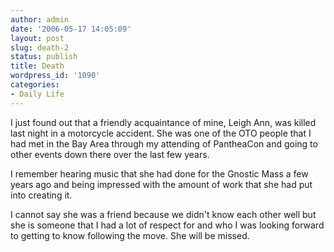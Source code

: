 ```yaml
---
author: admin
date: '2006-05-17 14:05:09'
layout: post
slug: death-2
status: publish
title: Death
wordpress_id: '1090'
categories:
- Daily Life
---
```

I just found out that a friendly acquaintance of mine, Leigh Ann, was killed last night in a motorcycle accident. She was one of the OTO people that I had met in the Bay Area through my attending of PantheaCon and going to other events down there over the last few years.

I remember hearing music that she had done for the Gnostic Mass a few years ago and being impressed with the amount of work that she had put into creating it.

I cannot say she was a friend because we didn't know each other well but she is someone that I had a lot of respect for and who I was looking forward to getting to know following the move. She will be missed.
